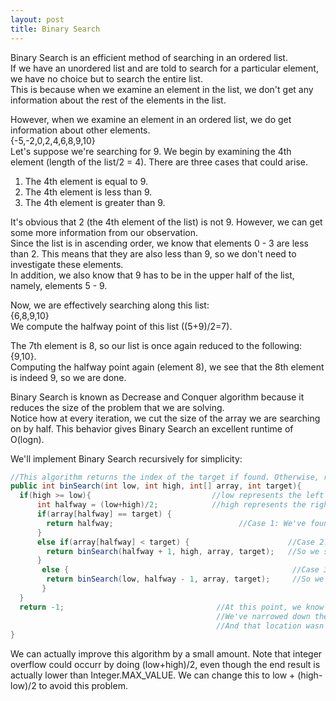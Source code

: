 ```yaml
---
layout: post
title: Binary Search
---
```

Binary Search is an efficient method of searching in an ordered list.  
If we have an unordered list and are told to search for a particular element, we have no choice but to search the entire list.  
This is because when we examine an element in the list, we don't get any information about the rest of the elements in the list.  
  
However, when we examine an element in an ordered list, we do get information about other elements.  
{-5,-2,0,2,4,6,8,9,10}  
Let's suppose we're searching for 9. We begin by examining the 4th element (length of the list/2 = 4). There are three cases that could arise.  
1. The 4th element is equal to 9.
2. The 4th element is less than 9.
3. The 4th element is greater than 9.  
  
It's obvious that 2 (the 4th element of the list) is not 9. However, we can get some more information from our observation.  
Since the list is in ascending order, we know that elements 0 - 3 are less than 2. This means that they are also less than 9, so we don't need to investigate these elements.  
In addition, we also know that 9 has to be in the upper half of the list, namely, elements 5 - 9.  
  
Now, we are effectively searching along this list:  
{6,8,9,10}  
We compute the halfway point of this list ((5+9)/2=7).  
  
The 7th element is 8, so our list is once again reduced to the following:  
{9,10}.  
Computing the halfway point again (element 8), we see that the 8th element is indeed 9, so we are done.  
  
Binary Search is known as Decrease and Conquer algorithm because it reduces the size of the problem that we are solving.  
Notice how at every iteration, we cut the size of the array we are searching on by half. This behavior gives Binary Search an excellent runtime of O(logn).  
  
We'll implement Binary Search recursively for simplicity:  
```java
//This algorithm returns the index of the target if found. Otherwise, returns -1. 
public int binSearch(int low, int high, int[] array, int target){ 
  if(high >= low){                           //low represents the left endpoint of the interval we are searching on
      int halfway = (low+high)/2;            //high represents the right endpoint of the interval we are searching on
      if(array[halfway] == target) {
        return halfway;                            //Case 1: We've found the target, so return
      }
      else if(array[halfway] < target) {                      //Case 2: The halfway element is too low.
        return binSearch(halfway + 1, high, array, target);   //So we search the upper half of the curreint interval
      }
       else {                                                  //Case 3: The halfway element is too high
        return binSearch(low, halfway - 1, array, target);     //So we search the lower half of the current interval
       }
  }
  return -1;                                  //At this point, we know that the target is not in the array.
                                              //We've narrowed down the possible location of the target to be a single number.
                                              //And that location wasn't the target.
}
```
We can actually improve this algorithm by a small amount. Note that integer overflow could occurr by doing (low+high)/2, even though the end result is actually lower than Integer.MAX_VALUE. We can change this to low + (high-low)/2 to avoid this problem.
